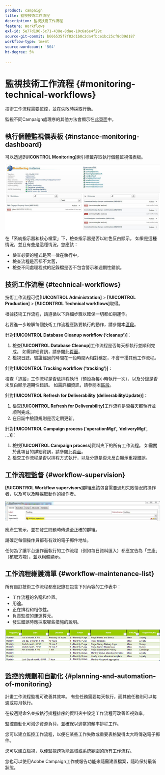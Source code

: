 ```yaml
---
product: campaign
title: 監視技術工作流程
description: 監視技術工作流程
feature: Workflows
exl-id: 5e77d196-5c71-438e-8dae-10c6a6e4f29c
source-git-commit: b666535f7f82d1b8c2da4fbce1bc25cf8d39d187
workflow-type: tm+mt
source-wordcount: '504'
ht-degree: 5%

---
```


# 監視技術工作流程 {#monitoring-technical-workflows}



技術工作流程需要監控，並在失敗時採取行動。

監視不同Campaign處理序的其他方法會顯示在[此頁面](../../production/using/monitoring-guidelines.md)中。

## 執行個體監視儀表板 {#instance-monitoring-dashboard}

可以透過&#x200B;**[!UICONTROL Monitoring]**&#x200B;索引標籤存取執行個體監視儀表板。

![](assets/monitoring_technical_workflows1.png)

在「系統指示器和核心檔案」下，檢查指示器是否以紅色反白顯示。 如果是這種情況，並且有些是這種情況，您應該：

* 檢查必要的程式是否一律在執行中，
* 檢查流程是否都不太舊，
* 檢查不同處理程式的記錄檔是否不包含警示和週期性錯誤。

## 技術工作流程 {#technical-workflows}

技術工作流程可從&#x200B;**[!UICONTROL Administration]** > **[!UICONTROL Production]** > **[!UICONTROL Technical workflows]**&#x200B;取得。

根據技術工作流程，請遵循以下詳細步驟以確保一切都如期運作。

若要進一步瞭解每個技術工作流程應該要執行的動作，請參閱本[區段](about-technical-workflows.md)。

針對&#x200B;**[!UICONTROL Database Cleanup workflow (‘cleanup’)]**：

1. 檢查&#x200B;**[!UICONTROL Database Cleanup]**&#x200B;工作流程是否每天都執行並順利完成。 如需詳細資訊，請參閱此[頁面](../../production/using/database-cleanup-workflow.md)。
1. 檢視日誌，驗證經過的時間在一段時間內相對穩定，不會干擾其他工作流程。

針對&#x200B;**[!UICONTROL Tracking workflow (‘tracking’)]**：

檢查「追蹤」工作流程是否依排程執行（預設為每小時執行一次），以及分錄是否未反白顯示週期性錯誤。 如需詳細資訊，請參閱本[區段](delivery.md)。

針對&#x200B;**[!UICONTROL Refresh for Deliverability (deliverabilityUpdate)]**：

1. 檢查&#x200B;**[!UICONTROL Refresh for Deliverability]**&#x200B;工作流程是否每天都執行並順利完成。
1. 在日誌中驗證規則是否定期更新。

針對&#x200B;**[!UICONTROL Campaign process ('operationMgt', 'deliveryMgt', ...)]**：

1. 檢視&#x200B;**[!UICONTROL Campaign process]**&#x200B;資料夾下的所有工作流程。 如需關於此項目的詳細資訊，請參閱此[頁面](about-technical-workflows.md)。
1. 檢查工作流程是否以排程方式執行，以及分錄是否未反白顯示重複錯誤。

## 工作流程監督 {#workflow-supervision}

**[!UICONTROL Workflow supervisors]**&#x200B;群組應該包含需要通知失敗情況的操作者，以及可以及時採取動作的操作者。

![](assets/monitoring_technical_workflows3.png)

應產生警示，並在發生問題時傳送至正確的群組。

請確定每個操作員都有有效的電子郵件地址。

任何為了讓平台運作而執行的工作流程（例如每日資料匯入）都應宣告為「生產」（核取方塊），並以粗體顯示。

## 工作流程維護清單 {#workflow-maintenance-list}

所有自訂技術工作流程都應記錄在包含下列內容的工作表中：

* 工作流程的名稱和位置。
* 用途。
* 正在排程和相依性。
* 負責監控的運運算元。
* 發生錯誤時應採取哪些措施的說明。

![](assets/monitoring_technical_workflows4.png)

## 監控的規劃和自動化 {#planning-and-automation-of-monitoring}

計畫工作流程監視可改善其效率。 有些任務需要每天執行，而其他任務則可以每週或每月執行。

在按週期命名並按執行排程排序的資料夾中設定工作流程可改善監視效率。

監控自動化可減少資源負荷，並確保以適當的頻率排程工作。

您可以建立監控工作流程，以便在某些工作失敗或重要表格變得太大時傳送電子郵件。

您可以建立檢視，以便監視跨功能區域或系統範圍的所有工作流程。

您也可以使用Adobe Campaign工作或報告功能來隨需建置檔案，隨時保持最新狀態。
